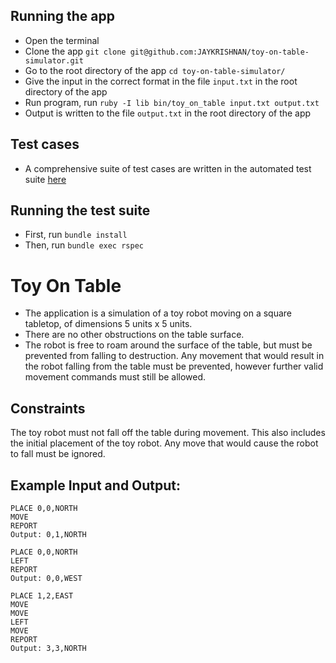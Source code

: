 ## Running the app
- Open the terminal
- Clone the app `git clone git@github.com:JAYKRISHNAN/toy-on-table-simulator.git`
- Go to the root directory of the app `cd toy-on-table-simulator/`
- Give the input in the correct format in the file `input.txt` in the root directory of the app
- Run program, run  `ruby -I lib bin/toy_on_table input.txt output.txt`
- Output is written to the file `output.txt` in the root directory of the app

## Test cases

- A comprehensive suite of test cases are written in the automated test suite [here](https://github.com/JAYKRISHNAN/toy-on-table-simulator/blob/master/spec/toy_on_table/runner_spec.rb#L44-L121)

## Running the test suite
- First, run `bundle install`
- Then, run `bundle exec rspec`


# Toy On Table

- The application is a simulation of a toy robot moving on a square tabletop, of dimensions 5 units x 5 units.
- There are no other obstructions on the table surface.
- The robot is free to roam around the surface of the table, but must be prevented from falling to destruction. Any movement
  that would result in the robot falling from the table must be prevented, however further valid movement commands must still
  be allowed.


## Constraints

The toy robot must not fall off the table during movement. This also includes the initial placement of the toy robot.
Any move that would cause the robot to fall must be ignored.

## Example Input and Output:

```plain
PLACE 0,0,NORTH
MOVE
REPORT
Output: 0,1,NORTH
```

```plain
PLACE 0,0,NORTH
LEFT
REPORT
Output: 0,0,WEST
```

```plain
PLACE 1,2,EAST
MOVE
MOVE
LEFT
MOVE
REPORT
Output: 3,3,NORTH
```
